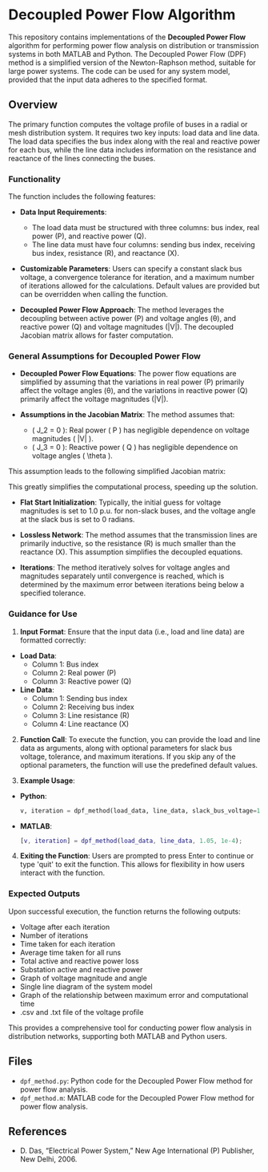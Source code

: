 # Decoupled Power Flow Algorithm

This repository contains implementations of the **Decoupled Power Flow** algorithm for performing power flow analysis on distribution or transmission systems in both MATLAB and Python. The Decoupled Power Flow (DPF) method is a simplified version of the Newton-Raphson method, suitable for large power systems. The code can be used for any system model, provided that the input data adheres to the specified format.

## Overview

The primary function computes the voltage profile of buses in a radial or mesh distribution system. It requires two key inputs: load data and line data. The load data specifies the bus index along with the real and reactive power for each bus, while the line data includes information on the resistance and reactance of the lines connecting the buses.

### Functionality

The function includes the following features:
- **Data Input Requirements**:
  - The load data must be structured with three columns: bus index, real power (P), and reactive power (Q).
  - The line data must have four columns: sending bus index, receiving bus index, resistance (R), and reactance (X).
  
- **Customizable Parameters**: Users can specify a constant slack bus voltage, a convergence tolerance for iteration, and a maximum number of iterations allowed for the calculations. Default values are provided but can be overridden when calling the function.

- **Decoupled Power Flow Approach**: The method leverages the decoupling between active power (P) and voltage angles (θ), and reactive power (Q) and voltage magnitudes (|V|). The decoupled Jacobian matrix allows for faster computation.

### General Assumptions for Decoupled Power Flow

- **Decoupled Power Flow Equations**: The power flow equations are simplified by assuming that the variations in real power (P) primarily affect the voltage angles (θ), and the variations in reactive power (Q) primarily affect the voltage magnitudes (|V|).

- **Assumptions in the Jacobian Matrix**: The method assumes that:
  - \( J_2 = 0 \): Real power \( P \) has negligible dependence on voltage magnitudes \( |V| \).
  - \( J_3 = 0 \): Reactive power \( Q \) has negligible dependence on voltage angles \( \theta \).

This assumption leads to the following simplified Jacobian matrix:


This greatly simplifies the computational process, speeding up the solution.

- **Flat Start Initialization**: Typically, the initial guess for voltage magnitudes is set to 1.0 p.u. for non-slack buses, and the voltage angle at the slack bus is set to 0 radians.

- **Lossless Network**: The method assumes that the transmission lines are primarily inductive, so the resistance (R) is much smaller than the reactance (X). This assumption simplifies the decoupled equations.

- **Iterations**: The method iteratively solves for voltage angles and magnitudes separately until convergence is reached, which is determined by the maximum error between iterations being below a specified tolerance.

### Guidance for Use

1. **Input Format**: Ensure that the input data (i.e., load and line data) are formatted correctly:
 - **Load Data**: 
   - Column 1: Bus index
   - Column 2: Real power (P)
   - Column 3: Reactive power (Q)
 - **Line Data**: 
   - Column 1: Sending bus index
   - Column 2: Receiving bus index
   - Column 3: Line resistance (R)
   - Column 4: Line reactance (X)

2. **Function Call**: To execute the function, you can provide the load and line data as arguments, along with optional parameters for slack bus voltage, tolerance, and maximum iterations. If you skip any of the optional parameters, the function will use the predefined default values.

3. **Example Usage**:
 - **Python**:
   ```python
   v, iteration = dpf_method(load_data, line_data, slack_bus_voltage=1.05, tolerance=1e-4)
   ```
 - **MATLAB**:
   ```matlab
   [v, iteration] = dpf_method(load_data, line_data, 1.05, 1e-4);
   ```

4. **Exiting the Function**: Users are prompted to press Enter to continue or type 'quit' to exit the function. This allows for flexibility in how users interact with the function.

### Expected Outputs

Upon successful execution, the function returns the following outputs:
- Voltage after each iteration
- Number of iterations
- Time taken for each iteration
- Average time taken for all runs
- Total active and reactive power loss
- Substation active and reactive power
- Graph of voltage magnitude and angle
- Single line diagram of the system model
- Graph of the relationship between maximum error and computational time
- .csv and .txt file of the voltage profile

This provides a comprehensive tool for conducting power flow analysis in distribution networks, supporting both MATLAB and Python users.

## Files

- `dpf_method.py`: Python code for the Decoupled Power Flow method for power flow analysis.
- `dpf_method.m`: MATLAB code for the Decoupled Power Flow method for power flow analysis.

## References

- D. Das, “Electrical Power System,” New Age International (P) Publisher, New Delhi, 2006.